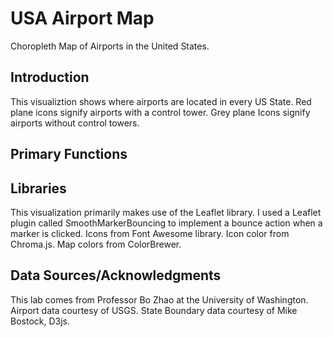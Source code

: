 # USA Airport Map

Choropleth Map of Airports in the United States.

## Introduction

This visualiztion shows where airports are located in every US State.
Red plane icons signify airports with a control tower. Grey plane Icons
signify airports without control towers.

## Primary Functions

## Libraries

This visualization primarily makes use of the Leaflet library.
I used a Leaflet plugin called SmoothMarkerBouncing to implement a bounce action
when a marker is clicked.
Icons from Font Awesome library.
Icon color from Chroma.js.
Map colors from ColorBrewer.

## Data Sources/Acknowledgments

This lab comes from Professor Bo Zhao at the University of Washington.
Airport data courtesy of USGS.
State Boundary data courtesy of Mike Bostock, D3js.
